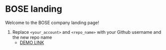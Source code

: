 # BOSE landing
Welcome to the BOSE company landing page!
1. Replace `<your_account>` and `<repo_name>` with your Github username and the new repo name
    - [DEMO LINK](https://DaveBeetle.github.io/bose-landing/)
